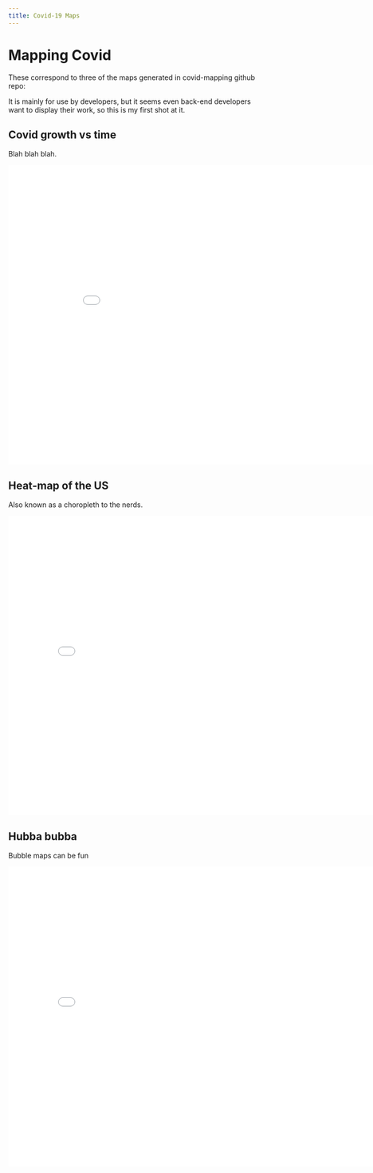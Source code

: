 ```yaml
---
title: Covid-19 Maps
---
```

# Mapping Covid
These correspond to three of the maps generated in covid-mapping github repo:

It is mainly for use by developers, but it seems even back-end developers want to display their work, so this is my first shot at it.

## Covid growth vs time
Blah blah blah.

<iframe src="cases_v_time.html"  width="900" height="600" frameborder="0" scrolling="no"></iframe>


## Heat-map of the US
Also known as a choropleth to the nerds.

<iframe src="choropleth.html"  width="800" height="600" frameborder="0" allowfullscreen></iframe>

## Hubba bubba
Bubble maps can be fun
<iframe src="bubble.html"  width="800" height="600" frameborder="0" allowfullscreen></iframe>
